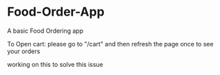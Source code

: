 # Food-Order-App
A basic Food Ordering app

To Open cart: please go to "/cart" and then refresh the page once to see your orders

working on this to solve this issue
